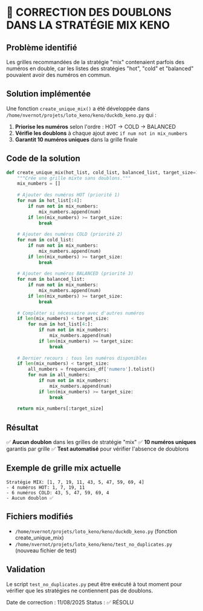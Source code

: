 🔧 CORRECTION DES DOUBLONS DANS LA STRATÉGIE MIX KENO
===================================================

## Problème identifié
Les grilles recommandées de la stratégie "mix" contenaient parfois des numéros en double, car les listes des stratégies "hot", "cold" et "balanced" pouvaient avoir des numéros en commun.

## Solution implémentée
Une fonction `create_unique_mix()` a été développée dans `/home/nvernot/projets/loto_keno/keno/duckdb_keno.py` qui :

1. **Priorise les numéros** selon l'ordre : HOT → COLD → BALANCED
2. **Vérifie les doublons** à chaque ajout avec `if num not in mix_numbers`
3. **Garantit 10 numéros uniques** dans la grille finale

## Code de la solution
```python
def create_unique_mix(hot_list, cold_list, balanced_list, target_size=10):
    """Crée une grille mixte sans doublons."""
    mix_numbers = []
    
    # Ajouter des numéros HOT (priorité 1)
    for num in hot_list[:4]:
        if num not in mix_numbers:
            mix_numbers.append(num)
        if len(mix_numbers) >= target_size:
            break
    
    # Ajouter des numéros COLD (priorité 2)  
    for num in cold_list:
        if num not in mix_numbers:
            mix_numbers.append(num)
        if len(mix_numbers) >= target_size:
            break
    
    # Ajouter des numéros BALANCED (priorité 3)
    for num in balanced_list:
        if num not in mix_numbers:
            mix_numbers.append(num)
        if len(mix_numbers) >= target_size:
            break
    
    # Compléter si nécessaire avec d'autres numéros
    if len(mix_numbers) < target_size:
        for num in hot_list[4:]:
            if num not in mix_numbers:
                mix_numbers.append(num)
            if len(mix_numbers) >= target_size:
                break
    
    # Dernier recours : tous les numéros disponibles
    if len(mix_numbers) < target_size:
        all_numbers = frequencies_df['numero'].tolist()
        for num in all_numbers:
            if num not in mix_numbers:
                mix_numbers.append(num)
            if len(mix_numbers) >= target_size:
                break
    
    return mix_numbers[:target_size]
```

## Résultat
✅ **Aucun doublon** dans les grilles de stratégie "mix"
✅ **10 numéros uniques** garantis par grille
✅ **Test automatisé** pour vérifier l'absence de doublons

## Exemple de grille mix actuelle
```
Stratégie MIX: [1, 7, 19, 11, 43, 5, 47, 59, 69, 4]
- 4 numéros HOT: 1, 7, 19, 11
- 6 numéros COLD: 43, 5, 47, 59, 69, 4
- Aucun doublon ✅
```

## Fichiers modifiés
- `/home/nvernot/projets/loto_keno/keno/duckdb_keno.py` (fonction create_unique_mix)
- `/home/nvernot/projets/loto_keno/keno/test_no_duplicates.py` (nouveau fichier de test)

## Validation
Le script `test_no_duplicates.py` peut être exécuté à tout moment pour vérifier que les stratégies ne contiennent pas de doublons.

Date de correction : 11/08/2025
Status : ✅ RÉSOLU
